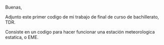 Buenas, 

Adjunto este primer codigo de mi trabajo de final de curso de bachillerato, TDR.

Consiste en un codigo para hacer funcionar una estación meteorologica estatica, o EME. 
